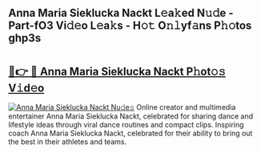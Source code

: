 ## Anna Maria Sieklucka Nackt L𝚎a𝚔ed N𝚞𝚍e - Part-fO3 Vi𝚍𝚎o L𝚎a𝚔s - H𝚘𝚝 O𝚗𝚕yf𝚊ns P𝚑𝚘tos ghp3s

# <h2><a href="http://kf2oaoz.oniu.top/?m=Anna+Maria+Sieklucka+Nackt">🔗👉 🔴 Anna Maria Sieklucka Nackt P𝚑ot𝚘𝚜 V𝚒d𝚎o</a></h2>

[![Anna Maria Sieklucka Nackt Nu𝚍e𝚜](https://i.imgur.com/0qMVB7G.gif)](http://kf2oaoz.oniu.top/?m=Anna+Maria+Sieklucka+Nackt)
Online creator and multimedia entertainer Anna Maria Sieklucka Nackt, celebrated for sharing dance and lifestyle ideas through viral dance routines and compact clips. Inspiring coach Anna Maria Sieklucka Nackt, celebrated for their ability to bring out the best in their athletes and teams.  

